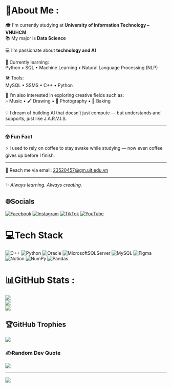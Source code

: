# 💫About Me :
🎓 I'm currently studying at **University of Information Technology – VNUHCM**  
📚 My major is **Data Science**

💻 I’m passionate about **technology and AI**

🌱 Currently learning:  
Python • SQL • Machine Learning • Natural Language Processing (NLP)

🛠️ Tools:  
MySQL • SSMS • C++ • Python

🎨 I’m also interested in exploring creative fields such as:  
🎶 Music • 🖌️ Drawing • 📸 Photography • 🍰 Baking

💡 I dream of building AI that doesn’t just compute — but understands and supports, just like J.A.R.V.I.S.

---

### 🤓 Fun Fact  
⚡ I used to rely on coffee to stay awake while studying — now even coffee gives up before I finish.

---

📩 Reach me via email: [23520457@gm.uit.edu.vn](mailto:23520457@gm.uit.edu.vn)

---

✨ *Always learning. Always creating.*


## 🌐Socials
[![Facebook](https://img.shields.io/badge/Facebook-%231877F2.svg?logo=Facebook&logoColor=white)](https://facebook.com/https://www.facebook.com/share/1BkH1JDcFo/?mibextid=qi2Omg) [![Instagram](https://img.shields.io/badge/Instagram-%23E4405F.svg?logo=Instagram&logoColor=white)](https://instagram.com/https://www.instagram.com/huynhhaihien11761?igsh=c2lsanI4bXV6aGFn) [![TikTok](https://img.shields.io/badge/TikTok-%23000000.svg?logo=TikTok&logoColor=white)](https://tiktok.com/@https://www.tiktok.com/@MS4wLjABAAAAX-X33pq7gFJoIqkqzx0Vit_DbfjyMietxNSqLMrqaYWBT70pIGjaNNdwti6II7Px?_t=ZS-8xrJJoH2y0H&_r=1) [![YouTube](https://img.shields.io/badge/YouTube-%23FF0000.svg?logo=YouTube&logoColor=white)](https://youtube.com/c/https://www.youtube.com/@hienhuynh8971) 

# 💻Tech Stack
![C++](https://img.shields.io/badge/c++-%2300599C.svg?style=for-the-badge&logo=c%2B%2B&logoColor=white) ![Python](https://img.shields.io/badge/python-3670A0?style=for-the-badge&logo=python&logoColor=ffdd54) ![Oracle](https://img.shields.io/badge/Oracle-F80000?style=for-the-badge&logo=oracle&logoColor=white) ![MicrosoftSQLServer](https://img.shields.io/badge/Microsoft%20SQL%20Sever-CC2927?style=for-the-badge&logo=microsoft%20sql%20server&logoColor=white) ![MySQL](https://img.shields.io/badge/mysql-%2300f.svg?style=for-the-badge&logo=mysql&logoColor=white) 	![Figma](https://img.shields.io/badge/figma-%23F24E1E.svg?style=for-the-badge&logo=figma&logoColor=white) ![Notion](https://img.shields.io/badge/Notion-%23000000.svg?style=for-the-badge&logo=notion&logoColor=white) ![NumPy](https://img.shields.io/badge/numpy-%23013243.svg?style=for-the-badge&logo=numpy&logoColor=white) ![Pandas](https://img.shields.io/badge/pandas-%23150458.svg?style=for-the-badge&logo=pandas&logoColor=white)
# 📊GitHub Stats :
![](https://github-readme-stats.vercel.app/api?username=huynhhaihien&theme=radical&hide_border=false&include_all_commits=false&count_private=false)<br/>
![](https://github-readme-streak-stats.herokuapp.com/?user=huynhhaihien&theme=radical&hide_border=false)<br/>
![](https://github-readme-stats.vercel.app/api/top-langs/?username=huynhhaihien&theme=radical&hide_border=false&include_all_commits=false&count_private=false&layout=compact)

## 🏆GitHub Trophies
![](https://github-trophies.vercel.app/?username=huynhhaihien&theme=darkhub&no-frame=false&no-bg=false&margin-w=4)

### ✍️Random Dev Quote
![](https://quotes-github-readme.vercel.app/api?type=horizontal&theme=radical)

---
[![](https://visitcount.itsvg.in/api?id=huynhhaihien&icon=0&color=0)](https://visitcount.itsvg.in)
